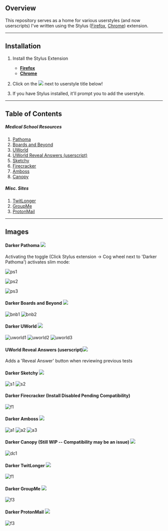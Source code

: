 



## Overview
This repository serves as a home for various userstyles (and now userscripts) I've written using the Stylus ([Firefox](https://addons.mozilla.org/en-US/firefox/addon/styl-us/), [Chrome](https://chrome.google.com/webstore/detail/stylus/clngdbkpkpeebahjckkjfobafhncgmne?hl=en)) extension.

----
## Installation

1. Install the Stylus Extension 
    * [**Firefox**](https://addons.mozilla.org/en-US/firefox/addon/styl-us/)
    * [**Chrome**](https://chrome.google.com/webstore/detail/stylus/clngdbkpkpeebahjckkjfobafhncgmne?hl=en)

2. Click on the ![](https://img.shields.io/badge/install%20with-stylus-006666?style=flat-square) next to userstyle title below!

3. If you have Stylus installed, it'll prompt you to add the userstyle.

----
## Table of Contents

##### Medical School Resources
   1. [Pathoma](#DarkerPathoma) 
   2. [Boards and Beyond](#Darkerbnb)
   3. [UWorld](#duw) 
   4. [UWorld Reveal Answers (userscript)](#ura)
   5. [Sketchy](#ds) 
   6. [Firecracker](#df) 
   7. [Amboss](#da) 
   8. [Canopy](#dcanopy)

##### Misc. Sites
   1. [TwitLonger](#dtl)
   2. [GroupMe](#dgm)
   3. [ProtonMail](#dprotonmail)

   
----
## Images

#### <a name="DarkerPathoma"></a> Darker Pathoma [![](https://img.shields.io/badge/install%20with-stylus-006666?style=flat-square)](https://raw.githubusercontent.com/JohnCiubuc/userstyles/master/darker-pathoma.user.css)

Activating the toggle (Click Stylus extension -> Cog wheel next to 'Darker Pathoma') activates slim mode:

![ps1](https://raw.githubusercontent.com/JohnCiubuc/userstyles/master/images/PathomaSlim1.png)

![ps2](https://raw.githubusercontent.com/JohnCiubuc/userstyles/master/images/PathomaSlim2.png)

![ps3](https://raw.githubusercontent.com/JohnCiubuc/userstyles/master/images/Pathoma3.png)

#### <a name="Darkerbnb"></a> Darker Boards and Beyond [![](https://img.shields.io/badge/install%20with-stylus-006666?style=flat-square)](https://raw.githubusercontent.com/JohnCiubuc/userstyles/master/darker-bnb.user.css)
![bnb1](https://raw.githubusercontent.com/JohnCiubuc/userstyles/master/images/bnb1.png)
![bnb2](https://raw.githubusercontent.com/JohnCiubuc/userstyles/master/images/bnb2.png)
#### <a name="duw"></a> Darker UWorld [![](https://img.shields.io/badge/install%20with-stylus-006666?style=flat-square)](https://raw.githubusercontent.com/JohnCiubuc/userstyles/master/darker-uworld.user.css)
![uworld1](https://raw.githubusercontent.com/JohnCiubuc/userstyles/master/images/DarkerUWorld3.png) 
![uworld2](https://raw.githubusercontent.com/JohnCiubuc/userstyles/master/images/DarkerUWorld2.png) 
![uworld3](https://raw.githubusercontent.com/JohnCiubuc/userstyles/master/images/DarkerUWorld1.jpg) 
#### <a name="ura"></a> UWorld Reveal Answers (userscript)[![](https://raw.github.com/jerone/UserScripts/master/_resources/Install-button.png)](https://raw.githubusercontent.com/JohnCiubuc/userstyles/master/uworld-reveal-answers.user.js)

Adds a 'Reveal Answer' button when reviewing previous tests

#### <a name="ds"></a> Darker Sketchy [![](https://img.shields.io/badge/install%20with-stylus-006666?style=flat-square)](https://raw.githubusercontent.com/JohnCiubuc/userstyles/master/darker-sketchy.user.css)
![s1](https://raw.githubusercontent.com/JohnCiubuc/userstyles/master/images/SketchyDark2.png)
![s2](https://raw.githubusercontent.com/JohnCiubuc/userstyles/master/images/SketchyDark1.png)

#### <a name="df"></a> Darker Firecracker (Install Disabled Pending Compatibility)
![f1](https://raw.githubusercontent.com/JohnCiubuc/userstyles/master/images/DarkerFirecracker1.jpg)

#### <a name="da"></a> Darker Amboss [![](https://img.shields.io/badge/install%20with-stylus-006666?style=flat-square)](https://raw.githubusercontent.com/JohnCiubuc/userstyles/master/darker-amboss.user.css)


![a1](https://raw.githubusercontent.com/JohnCiubuc/userstyles/master/images/amboss1.png)
![a2](https://raw.githubusercontent.com/JohnCiubuc/userstyles/master/images/amboss2.jpg)
![a3](https://raw.githubusercontent.com/JohnCiubuc/userstyles/master/images/amboss4.jpg)

#### <a name="dcanopy"></a> Darker Canopy (Still WIP -- Compatibility may be an issue) [![](https://img.shields.io/badge/install%20with-stylus-006666?style=flat-square)](https://raw.githubusercontent.com/JohnCiubuc/userstyles/master/darker-canopy.user.css)

![dc1](https://raw.githubusercontent.com/JohnCiubuc/userstyles/master/images/Canopy1.png)

#### <a name="dtl"></a> Darker TwitLonger [![](https://img.shields.io/badge/install%20with-stylus-006666?style=flat-square)](https://raw.githubusercontent.com/JohnCiubuc/userstyles/master/darker-twitlonger.user.css)
![f1](https://raw.githubusercontent.com/JohnCiubuc/userstyles/master/images/TwitLonger1.png)

#### <a name="dgm"></a> Darker GroupMe [![](https://img.shields.io/badge/install%20with-stylus-006666?style=flat-square)](https://raw.githubusercontent.com/JohnCiubuc/userstyles/master/darker-groupme.user.css)

![f3](https://raw.githubusercontent.com/JohnCiubuc/userstyles/master/images/groupme2.png)

#### <a name="dprotonmail"></a> Darker ProtonMail [![](https://img.shields.io/badge/install%20with-stylus-006666?style=flat-square)](https://raw.githubusercontent.com/JohnCiubuc/userstyles/master/darker-protonmail.user.css)

![f3](https://raw.githubusercontent.com/JohnCiubuc/userstyles/master/images/protonmail.png)

